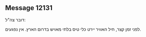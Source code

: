 ## Message 12131

דובר צה"ל:

לפני זמן קצר, חיל האוויר יירט כלי טיס בלתי מאויש בדרום הארץ. אין נפגעים.

